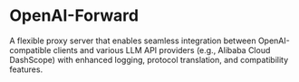 # OpenAI-Forward
A flexible proxy server that enables seamless integration between OpenAI-compatible clients and various LLM API providers (e.g., Alibaba Cloud DashScope) with enhanced logging, protocol translation, and compatibility features.
